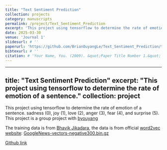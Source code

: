 ```yaml
---
title: "Text Sentiment Prediction"
collection: projects
category: manuscripts
permalink: /project/Text_Sentiment_Prediction
excerpt: 'This project using tensorflow to determine the rate of emotion of a sentence.'
date: 2025-03-30
venue: 'Journal 1'
slidesurl: # ''
paperurl: 'https://github.com/BrianOuyangLe/Text_Sentiment_Prediction/tree/Danning'
bibtexurl: # ''
citation: # 'Your Name, You. (2009). &quot;Paper Title Number 1.&quot; <i>Journal 1</i>. 1(1).'
---
```


---
title: "Text Sentiment Prediction"
excerpt: "This project using tensorflow to determine the rate of emotion of a sentence."
collection: project
---

This project using tensorflow to determine the rate of emotion of a sentence. sadness (0), joy (1), love (2), anger (3), fear (4), and surprise (5). This project is a group project with [byouyang](https://github.com/BrianOuyangLe) 

The training data is from [Bhavik Jikadara](https://www.kaggle.com/datasets/bhavikjikadara/emotions-dataset/data), the data is from official [word2vec website](https://code.google.com/archive/p/word2vec/): [GoogleNews-vectors-negative300.bin.gz](https://drive.google.com/file/d/0B7XkCwpI5KDYNlNUTTlSS21pQmM/edit?resourcekey=0-wjGZdNAUop6WykTtMip30g)

[Github link](https://github.com/BrianOuyangLe/Text_Sentiment_Prediction/tree/Danning)